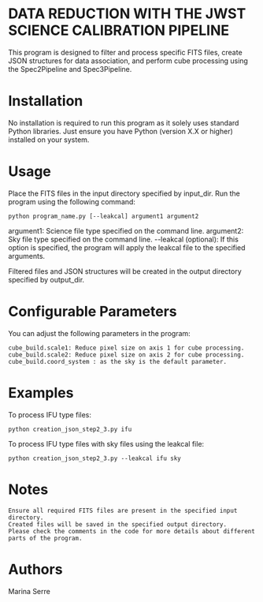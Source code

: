 # DATA REDUCTION WITH THE JWST SCIENCE CALIBRATION PIPELINE 

This program is designed to filter and process specific FITS files, create JSON structures for data association, and perform cube processing using the Spec2Pipeline and Spec3Pipeline.

# Installation

No installation is required to run this program as it solely uses standard Python libraries. Just ensure you have Python (version X.X or higher) installed on your system.

# Usage

Place the FITS files in the input directory specified by input_dir.
Run the program using the following command:

    python program_name.py [--leakcal] argument1 argument2 

argument1: Science file type specified on the command line.
argument2: Sky file type specified on the command line.
--leakcal (optional): If this option is specified, the program will apply the leakcal file to the specified arguments.

Filtered files and JSON structures will be created in the output directory specified by output_dir.

# Configurable Parameters

You can adjust the following parameters in the program:

    cube_build.scale1: Reduce pixel size on axis 1 for cube processing.
    cube_build.scale2: Reduce pixel size on axis 2 for cube processing.
    cube_build.coord_system : as the sky is the default parameter.


# Examples

To process IFU type files:

    python creation_json_step2_3.py ifu

To process IFU type files with sky files using the leakcal file:

    python creation_json_step2_3.py --leakcal ifu sky 

# Notes
    Ensure all required FITS files are present in the specified input directory.
    Created files will be saved in the specified output directory.
    Please check the comments in the code for more details about different parts of the program.

# Authors

Marina Serre
